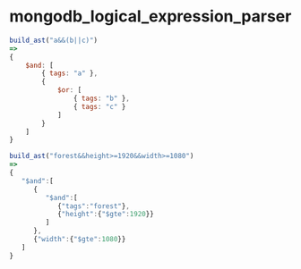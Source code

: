 # mongodb_logical_expression_parser
```javascript
build_ast("a&&(b||c)")
=>
{
    $and: [
        { tags: "a" },
        {
            $or: [
                { tags: "b" },
                { tags: "c" }
            ]
        }
    ]
}
```
```javascript
build_ast("forest&&height>=1920&&width>=1080")
=>
{
   "$and":[
      {
         "$and":[
            {"tags":"forest"},
            {"height":{"$gte":1920}}
         ]
      },
      {"width":{"$gte":1080}}
   ]
}
```
